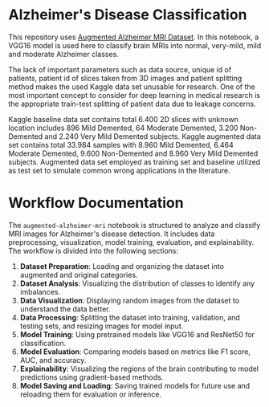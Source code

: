 # Alzheimer's Disease Classification

This repository uses [Augmented Alzheimer MRI Dataset](https://www.kaggle.com/datasets/uraninjo/augmented-alzheimer-mri-dataset). In this notebook, a VGG16 model is used here to classify brain MRIs into normal, very-mild, mild and moderate Alzheimer classes.

The lack of important parameters such as data source, unique id of patients, patient id of slices taken from 3D images and patient splitting method makes the used Kaggle data set unusable for research. One of the most important concept to consider for deep learning in medical research is the appropriate train-test splitting of patient data due to leakage concerns.

Kaggle baseline data set contains total 6.400 2D slices with unknown location includes 896 Mild Demented, 64 Moderate Demented, 3.200 Non-Demented and 2.240 Very Mild Demented subjects.
Kaggle augmented data set contains total 33.984 samples with 8.960 Mild Demented, 6.464 Moderate Demented, 9.600 Non-Demented and 8.960 Very Mild Demented subjects. Augmented data set employed as training set and baseline utilized as test set to simulate common wrong applications in the literature.


# Workflow Documentation

The `augmented-alzheimer-mri` notebook is structured to analyze and classify MRI images for Alzheimer's disease detection. It includes data preprocessing, visualization, model training, evaluation, and explainability. The workflow is divided into the following sections:

1. **Dataset Preparation**: Loading and organizing the dataset into augmented and original categories.
2. **Dataset Analysis**: Visualizing the distribution of classes to identify any imbalances.
3. **Data Visualization**: Displaying random images from the dataset to understand the data better.
4. **Data Processing**: Splitting the dataset into training, validation, and testing sets, and resizing images for model input.
5. **Model Training**: Using pretrained models like VGG16 and ResNet50 for classification.
6. **Model Evaluation**: Comparing models based on metrics like F1 score, AUC, and accuracy.
7. **Explainability**: Visualizing the regions of the brain contributing to model predictions using gradient-based methods.
8. **Model Saving and Loading**: Saving trained models for future use and reloading them for evaluation or inference.